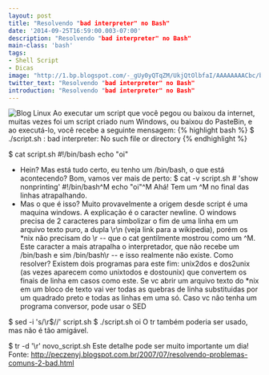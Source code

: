 ```yaml
---
layout: post
title: "Resolvendo "bad interpreter" no Bash"
date: '2014-09-25T16:59:00.003-07:00'
description: "Resolvendo "bad interpreter" no Bash"
main-class: 'bash'
tags:
- Shell Script
- Dicas
image: "http://1.bp.blogspot.com/-_gUy0yQTqZM/UkjQtOlbfaI/AAAAAAAACbc/bn9SFHwydy8/s72-c/shell+script2.png"
twitter_text: "Resolvendo "bad interpreter" no Bash"
introduction: "Resolvendo "bad interpreter" no Bash"
---
```

![Blog Linux](http://1.bp.blogspot.com/-_gUy0yQTqZM/UkjQtOlbfaI/AAAAAAAACbc/bn9SFHwydy8/s320/shell+script2.png "Blog Linux")
Ao executar um script que você pegou ou baixou da internet, muitas vezes foi um script criado num Windows, ou baixou do PasteBin, e ao executá-lo, você recebe a seguinte mensagem:
 {% highlight bash %}
$ ./script.sh
: bad interpreter: No such file or directory
{% endhighlight %} 
 
$ cat script.sh
#!/bin/bash
echo "oi" 
- Hein? Mas está tudo certo, eu tenho um /bin/bash, o que está acontecendo?
Bom, vamos ver mais de perto:
$ cat -v script.sh # 'show nonprinting'
#!/bin/bash^M
echo "oi"^M
Ahá! Tem um ^M no final das linhas atrapalhando.
- Mas o que é isso?
Muito provavelmente a origem desde script é uma maquina windows. A explicação é o caracter newline. O windows precisa de 2 caracteres para simbolizar o fim de uma linha em um arquivo texto puro, a dupla \r\n (veja link para a wikipedia), porém os *nix não precisam do \r -- que o cat gentilmente mostrou como um ^M. Este caracter a mais atrapalha o interpretador, que não recebe um /bin/bash e sim /bin/bash\r -- e isso realmente não existe.
Como resolver? Existem dois programas para este fim: unix2dos e dos2unix (as vezes aparecem como unixtodos e dostounix) que convertem os finais de linha em casos como este. Se vc abrir um arquivo texto do *nix em um bloco de texto vai ver todas as quebras de linha substituidas por um quadrado preto e todas as linhas em uma só.
Caso vc não tenha um programa conversor, pode usar o SED
 
$ sed -i 's/\r$//' script.sh
$ ./script.sh
oi
O tr também poderia ser usado, mas não é tão amigável.
 
$ tr -d '\r'  novo_script.sh
Este detalhe pode ser muito importante um dia!
Fonte: 
http://peczenyj.blogspot.com.br/2007/07/resolvendo-problemas-comuns-2-bad.html
